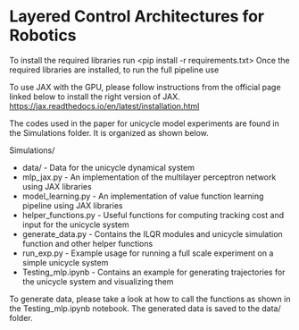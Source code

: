 # Layered Control Architectures for Robotics

To install the required libraries run <pip install -r requirements.txt>
Once the required libraries are installed, to run the full pipeline use <python run_exp.py>

To use JAX with the GPU, please follow instructions from the official page linked below to install the right version of JAX. 
https://jax.readthedocs.io/en/latest/installation.html

The codes used in the paper for unicycle model experiments are found in the Simulations folder. It is organized as shown below.

Simulations/

* data/ - Data for the unicycle dynamical system
* mlp_jax.py - An implementation of the multilayer perceptron network using JAX libraries
* model_learning.py - An implementation of value function learning pipeline using JAX libraries
* helper_functions.py - Useful functions for computing tracking cost and input for the unicycle system
* generate_data.py - Contains the ILQR modules and unicycle simulation function and other helper functions
* run_exp.py - Example usage for running a full scale experiment on a simple unicycle system
* Testing_mlp.ipynb - Contains an example for generating trajectories for the unicycle system and visualizing them

To generate data, please take a look at how to call the functions as shown in the Testing_mlp.ipynb notebook. The generated data is
saved to the data/ folder. 



